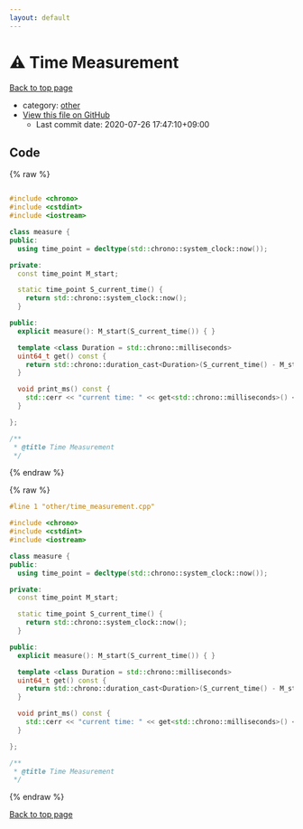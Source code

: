 ```yaml
---
layout: default
---
```


<!-- mathjax config similar to math.stackexchange -->
<script type="text/javascript" async
  src="https://cdnjs.cloudflare.com/ajax/libs/mathjax/2.7.5/MathJax.js?config=TeX-MML-AM_CHTML">
</script>
<script type="text/x-mathjax-config">
  MathJax.Hub.Config({
    TeX: { equationNumbers: { autoNumber: "AMS" }},
    tex2jax: {
      inlineMath: [ ['$','$'] ],
      processEscapes: true
    },
    "HTML-CSS": { matchFontHeight: false },
    displayAlign: "left",
    displayIndent: "2em"
  });
</script>

<script type="text/javascript" src="https://cdnjs.cloudflare.com/ajax/libs/jquery/3.4.1/jquery.min.js"></script>
<script src="https://cdn.jsdelivr.net/npm/jquery-balloon-js@1.1.2/jquery.balloon.min.js" integrity="sha256-ZEYs9VrgAeNuPvs15E39OsyOJaIkXEEt10fzxJ20+2I=" crossorigin="anonymous"></script>
<script type="text/javascript" src="../../assets/js/copy-button.js"></script>
<link rel="stylesheet" href="../../assets/css/copy-button.css" />


# :warning: Time Measurement

<a href="../../index.html">Back to top page</a>

* category: <a href="../../index.html#795f3202b17cb6bc3d4b771d8c6c9eaf">other</a>
* <a href="{{ site.github.repository_url }}/blob/master/other/time_measurement.cpp">View this file on GitHub</a>
    - Last commit date: 2020-07-26 17:47:10+09:00




## Code

<a id="unbundled"></a>
{% raw %}
```cpp

#include <chrono>
#include <cstdint>
#include <iostream>

class measure {
public:
  using time_point = decltype(std::chrono::system_clock::now());

private:
  const time_point M_start;

  static time_point S_current_time() {
    return std::chrono::system_clock::now();
  }

public:
  explicit measure(): M_start(S_current_time()) { }

  template <class Duration = std::chrono::milliseconds>
  uint64_t get() const {
    return std::chrono::duration_cast<Duration>(S_current_time() - M_start).count();
  }

  void print_ms() const {
    std::cerr << "current time: " << get<std::chrono::milliseconds>() << "ms" << std::endl;
  }

};

/**
 * @title Time Measurement
 */
```
{% endraw %}

<a id="bundled"></a>
{% raw %}
```cpp
#line 1 "other/time_measurement.cpp"

#include <chrono>
#include <cstdint>
#include <iostream>

class measure {
public:
  using time_point = decltype(std::chrono::system_clock::now());

private:
  const time_point M_start;

  static time_point S_current_time() {
    return std::chrono::system_clock::now();
  }

public:
  explicit measure(): M_start(S_current_time()) { }

  template <class Duration = std::chrono::milliseconds>
  uint64_t get() const {
    return std::chrono::duration_cast<Duration>(S_current_time() - M_start).count();
  }

  void print_ms() const {
    std::cerr << "current time: " << get<std::chrono::milliseconds>() << "ms" << std::endl;
  }

};

/**
 * @title Time Measurement
 */

```
{% endraw %}

<a href="../../index.html">Back to top page</a>

